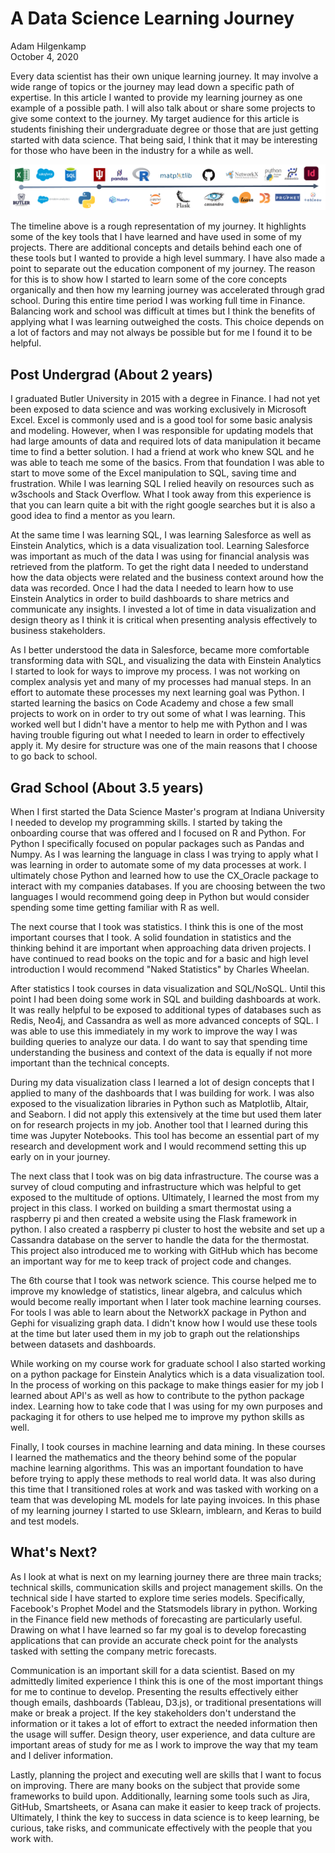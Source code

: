 # A Data Science Learning Journey
Adam Hilgenkamp  
October 4, 2020  

Every data scientist has their own unique learning journey. It may involve a wide range of topics or the journey may lead down a specific path of expertise. In this article I wanted to provide my learning journey as one example of a possible path. I will also talk about or share some projects to give some context to the journey. My target audience for this article is students finishing their undergraduate degree or those that are just getting started with data science. That being said, I think that it may be interesting for those who have been in the industry for a while as well.  

![LearningJourneyTimeline](images/ah_timeline.png)

The timeline above is a rough representation of my journey. It highlights some of the key tools that I have learned and have used in some of my projects. There are additional concepts and details behind each one of these tools but I wanted to provide a high level summary. I have also made a point to separate out the education component of my journey. The reason for this is to show how I started to learn some of the core concepts organically and then how my learning journey was accelerated through grad school. During this entire time period I was working full time in Finance. Balancing work and school was difficult at times but I think the benefits of applying what I was learning outweighed the costs. This choice depends on a lot of factors and may not always be possible but for me I found it to be helpful.

## Post Undergrad (About 2 years)

I graduated Butler University in 2015 with a degree in Finance. I had not yet been exposed to data science and was working exclusively in Microsoft Excel. Excel is commonly used and is a good tool for some basic analysis and modeling. However, when I was responsible for updating models that had large amounts of data and required lots of data manipulation it became time to find a better solution. I had a friend at work who knew SQL and he was able to teach me some of the basics. From that foundation I was able to start to move some of the Excel manipulation to SQL, saving time and frustration. While I was learning SQL I relied heavily on resources such as w3schools and Stack Overflow. What I took away from this experience is that you can learn quite a bit with the right google searches but it is also a good idea to find a mentor as you learn.

At the same time I was learning SQL, I was learning Salesforce as well as Einstein Analytics, which is a data visualization tool. Learning Salesforce was important as much of the data I was using for financial analysis was retrieved from the platform. To get the right data I needed to understand how the data objects were related and the business context around how the data was recorded. Once I had the data I needed to learn how to use Einstein Analytics in order to build dashboards to share metrics and communicate any insights. I invested a lot of time in data visualization and design theory as I think it is critical when presenting analysis effectively to business stakeholders.

As I better understood the data in Salesforce, became more comfortable transforming data with SQL, and visualizing the data with Einstein Analytics I started to look for ways to improve my process. I was not working on complex analysis yet and many of my processes had manual steps. In an effort to automate these processes my next learning goal was Python. I started learning the basics on Code Academy and chose a few small projects to work on in order to try out some of what I was learning. This worked well but I didn&#39;t have a mentor to help me with Python and I was having trouble figuring out what I needed to learn in order to effectively apply it. My desire for structure was one of the main reasons that I choose to go back to school.

## Grad School (About 3.5 years)

When I first started the Data Science Master&#39;s program at Indiana University I needed to develop my programming skills. I started by taking the onboarding course that was offered and I focused on R and Python. For Python I specifically focused on popular packages such as Pandas and Numpy. As I was learning the language in class I was trying to apply what I was learning in order to automate some of my data processes at work. I ultimately chose Python and learned how to use the CX\_Oracle package to interact with my companies databases. If you are choosing between the two languages I would recommend going deep in Python but would consider spending some time getting familiar with R as well.

The next course that I took was statistics. I think this is one of the most important courses that I took. A solid foundation in statistics and the thinking behind it are important when approaching data driven projects. I have continued to read books on the topic and for a basic and high level introduction I would recommend &quot;Naked Statistics&quot; by Charles Wheelan.

After statistics I took courses in data visualization and SQL/NoSQL. Until this point I had been doing some work in SQL and building dashboards at work. It was really helpful to be exposed to additional types of databases such as Redis, Neo4j, and Cassandra as well as more advanced concepts of SQL. I was able to use this immediately in my work to improve the way I was building queries to analyze our data. I do want to say that spending time understanding the business and context of the data is equally if not more important than the technical concepts.

During my data visualization class I learned a lot of design concepts that I applied to many of the dashboards that I was building for work. I was also exposed to the visualization libraries in Python such as Matplotlib, Altair, and Seaborn. I did not apply this extensively at the time but used them later on for research projects in my job. Another tool that I learned during this time was Jupyter Notebooks. This tool has become an essential part of my research and development work and I would recommend setting this up early on in your journey.

The next class that I took was on big data infrastructure. The course was a survey of cloud computing and infrastructure which was helpful to get exposed to the multitude of options. Ultimately, I learned the most from my project in this class. I worked on building a smart thermostat using a raspberry pi and then created a website using the Flask framework in python. I also created a raspberry pi cluster to host the website and set up a Cassandra database on the server to handle the data for the thermostat. This project also introduced me to working with GitHub which has become an important way for me to keep track of project code and changes.

The 6th course that I took was network science. This course helped me to improve my knowledge of statistics, linear algebra, and calculus which would become really important when I later took machine learning courses. For tools I was able to learn about the NetworkX package in Python and Gephi for visualizing graph data. I didn&#39;t know how I would use these tools at the time but later used them in my job to graph out the relationships between datasets and dashboards.

While working on my course work for graduate school I also started working on a python package for Einstein Analytics which is a data visualization tool. In the process of working on this package to make things easier for my job I learned about API&#39;s as well as how to contribute to the python package index. Learning how to take code that I was using for my own purposes and packaging it for others to use helped me to improve my python skills as well.

Finally, I took courses in machine learning and data mining. In these courses I learned the mathematics and the theory behind some of the popular machine learning algorithms. This was an important foundation to have before trying to apply these methods to real world data. It was also during this time that I transitioned roles at work and was tasked with working on a team that was developing ML models for late paying invoices. In this phase of my learning journey I started to use Sklearn, imblearn, and Keras to build and test models.

## What&#39;s Next?

As I look at what is next on my learning journey there are three main tracks; technical skills, communication skills and project management skills. On the technical side I have started to explore time series models. Specifically, Facebook&#39;s Prophet Model and the Statsmodels library in python. Working in the Finance field new methods of forecasting are particularly useful. Drawing on what I have learned so far my goal is to develop forecasting applications that can provide an accurate check point for the analysts tasked with setting the company metric forecasts.

Communication is an important skill for a data scientist. Based on my admittedly limited experience I think this is one of the most important things for me to continue to develop. Presenting the results effectively either though emails, dashboards (Tableau, D3.js), or traditional presentations will make or break a project. If the key stakeholders don&#39;t understand the information or it takes a lot of effort to extract the needed information then the usage will suffer. Design theory, user experience, and data culture are important areas of study for me as I work to improve the way that my team and I deliver information.

Lastly, planning the project and executing well are skills that I want to focus on improving. There are many books on the subject that provide some frameworks to build upon. Additionally, learning some tools such as Jira, GitHub, Smartsheets, or Asana can make it easier to keep track of projects. Ultimately, I think the key to success in data science is to keep learning, be curious, take risks, and communicate effectively with the people that you work with.

